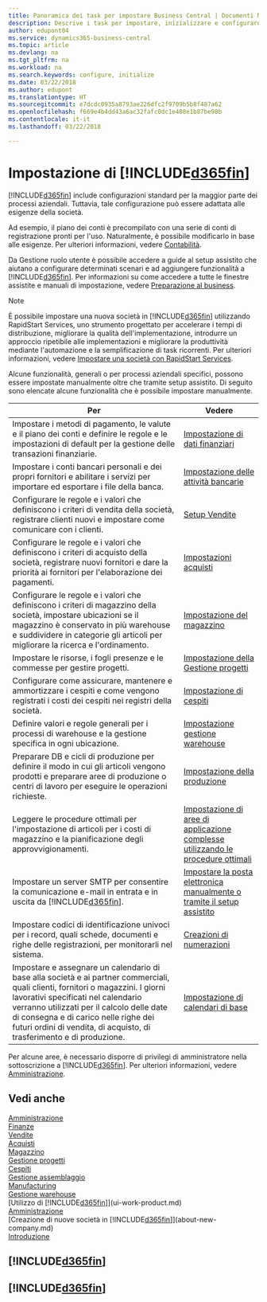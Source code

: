 ```yaml
---
title: Panoramica dei task per impostare Business Central | Documenti Microsoft
description: Descrive i task per impostare, inizializzare e configurare Business Central in base alle esigenze.
author: edupont04
ms.service: dynamics365-business-central
ms.topic: article
ms.devlang: na
ms.tgt_pltfrm: na
ms.workload: na
ms.search.keywords: configure, initialize
ms.date: 03/22/2018
ms.author: edupont
ms.translationtype: HT
ms.sourcegitcommit: e7dcdc0935a8793ae226dfc2f9709b5b8f487a62
ms.openlocfilehash: f669e4b4dd43a6ac32fafc0dc1e408e1b87be98b
ms.contentlocale: it-it
ms.lasthandoff: 03/22/2018

---
```

# <a name="setting-up-included365finincludesd365finmdmd"></a>Impostazione di [!INCLUDE[d365fin](includes/d365fin_md.md)]
[!INCLUDE[d365fin](includes/d365fin_md.md)] include configurazioni standard per la maggior parte dei processi aziendali. Tuttavia, tale configurazione può essere adattata alle esigenze della società.

Ad esempio, il piano dei conti è precompilato con una serie di conti di registrazione pronti per l'uso. Naturalmente, è possibile modificarlo in base alle esigenze. Per ulteriori informazioni, vedere [Contabilità](finance.md).

Da Gestione ruolo utente è possibile accedere a guide al setup assistito che aiutano a configurare determinati scenari e ad aggiungere funzionalità a [!INCLUDE[d365fin](includes/d365fin_md.md)]. Per informazioni su come accedere a tutte le finestre assistite e manuali di impostazione, vedere [Preparazione al business](ui-get-ready-business.md).

> [!NOTE]
> È possibile impostare una nuova società in [!INCLUDE[d365fin](includes/d365fin_md.md)] utilizzando RapidStart Services, uno strumento progettato per accelerare i tempi di distribuzione, migliorare la qualità dell'implementazione, introdurre un approccio ripetibile alle implementazioni e migliorare la produttività mediante l'automazione e la semplificazione di task ricorrenti. Per ulteriori informazioni, vedere [Impostare una società con RapidStart Services](admin-set-up-a-company-with-rapidstart.md).

Alcune funzionalità, generali o per processi aziendali specifici, possono essere impostate manualmente oltre che tramite setup assistito. Di seguito sono elencate alcune funzionalità che è possibile impostare manualmente.

| Per | Vedere |
| --- | --- |
| Impostare i metodi di pagamento, le valute e il piano dei conti e definire le regole e le impostazioni di default per la gestione delle transazioni finanziarie. |[Impostazione di dati finanziari](finance-setup-finance.md) |
| Impostare i conti bancari personali e dei propri fornitori e abilitare i servizi per importare ed esportare i file della banca. |[Impostazione delle attività bancarie](bank-setup-banking.md) |
| Configurare le regole e i valori che definiscono i criteri di vendita della società, registrare clienti nuovi e impostare come comunicare con i clienti. |[Setup Vendite](sales-setup-sales.md) |
| Configurare le regole e i valori che definiscono i criteri di acquisto della società, registrare nuovi fornitori e dare la priorità ai fornitori per l'elaborazione dei pagamenti. |[Impostazioni acquisti](purchasing-setup-purchasing.md) |
| Configurare le regole e i valori che definiscono i criteri di magazzino della società, impostare ubicazioni se il magazzino è conservato in più warehouse e suddividere in categorie gli articoli per migliorare la ricerca e l'ordinamento. |[Impostazione del magazzino](inventory-setup-inventory.md) |
| Impostare le risorse, i fogli presenze e le commesse per gestire progetti. |[Impostazione della Gestione progetti](projects-setup-projects.md) |
| Configurare come assicurare, mantenere e ammortizzare i cespiti e come vengono registrati i costi dei cespiti nei registri della società. |[Impostazione di cespiti](fa-setup.md) |
|Definire valori e regole generali per i processi di warehouse e la gestione specifica in ogni ubicazione.|[Impostazione gestione warehouse](warehouse-setup-warehouse.md)|
|Preparare DB e cicli di produzione per definire il modo in cui gli articoli vengono prodotti e preparare aree di produzione o centri di lavoro per eseguire le operazioni richieste.|[Impostazione della produzione](production-configure-production-processes.md)|
|Leggere le procedure ottimali per l'impostazione di articoli per i costi di magazzino e la pianificazione degli approvvigionamenti.|[Impostazione di aree di applicazione complesse utilizzando le procedure ottimali](set-up-complex-application-areas-using-best-practices.md)|
|Impostare un server SMTP per consentire la comunicazione e-mail in entrata e in uscita da [!INCLUDE[d365fin](includes/d365fin_md.md)].| [Impostare la posta elettronica manualmente o tramite il setup assistito](admin-how-setup-email.md)|
| Impostare codici di identificazione univoci per i record, quali schede, documenti e righe delle registrazioni, per monitorarli nel sistema. |[Creazioni di numerazioni](ui-create-number-series.md) |
|Impostare e assegnare un calendario di base alla società e ai partner commerciali, quali clienti, fornitori o magazzini. I giorni lavorativi specificati nel calendario verranno utilizzati per il calcolo delle date di consegna e di carico nelle righe dei futuri ordini di vendita, di acquisto, di trasferimento e di produzione.|[Impostazione di calendari di base](across-how-to-assign-base-calendars.md)|  

Per alcune aree, è necessario disporre di privilegi di amministratore nella sottoscrizione a [!INCLUDE[d365fin](includes/d365fin_md.md)]. Per ulteriori informazioni, vedere [Amministrazione](admin-setup-and-administration.md).  

## <a name="see-also"></a>Vedi anche
[Amministrazione](admin-setup-and-administration.md)  
[Finanze](finance.md)  
[Vendite](sales-manage-sales.md)  
[Acquisti](purchasing-manage-purchasing.md)  
[Magazzino](inventory-manage-inventory.md)    
[Gestione progetti](projects-manage-projects.md)  
[Cespiti](fa-manage.md)    
[Gestione assemblaggio](assembly-assemble-items.md)  
[Manufacturing](production-manage-manufacturing.md)  
[Gestione warehouse](warehouse-manage-warehouse.md)  
[Utilizzo di [!INCLUDE[d365fin](includes/d365fin_md.md)]](ui-work-product.md)  
[Amministrazione](admin-setup-and-administration.md)  
[Creazione di nuove società in [!INCLUDE[d365fin](includes/d365fin_md.md)]](about-new-company.md)  
[Introduzione](product-get-started.md)  

## [!INCLUDE[d365fin](includes/free_trial_md.md)]  
## [!INCLUDE[d365fin](includes/training_link_md.md)]

